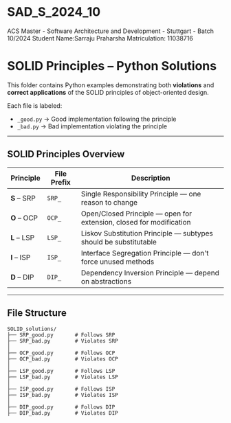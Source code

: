 # SAD_S_2024_10
ACS Master - Software Architecture and Development - Stuttgart - Batch 10/2024
Student Name:Sarraju Praharsha
Matriculation: 11038716

# SOLID Principles – Python Solutions

This folder contains Python examples demonstrating both **violations** and **correct applications** of the SOLID principles of object-oriented design.

Each file is labeled:
-  `_good.py` → Good implementation following the principle
-  `_bad.py` → Bad implementation violating the principle

---

## SOLID Principles Overview

| Principle    | File Prefix  | Description |
|--------------|--------------|-------------|
| **S** – SRP  | `SRP_`       | Single Responsibility Principle — one reason to change |
| **O** – OCP  | `OCP_`       | Open/Closed Principle — open for extension, closed for modification |
| **L** – LSP  | `LSP_`       | Liskov Substitution Principle — subtypes should be substitutable |
| **I** – ISP  | `ISP_`       | Interface Segregation Principle — don't force unused methods |
| **D** – DIP  | `DIP_`       | Dependency Inversion Principle — depend on abstractions |

---

##  File Structure

```text
SOLID_solutions/
├── SRP_good.py       # Follows SRP
├── SRP_bad.py        # Violates SRP
│
├── OCP_good.py       # Follows OCP
├── OCP_bad.py        # Violates OCP
│
├── LSP_good.py       # Follows LSP
├── LSP_bad.py        # Violates LSP
│
├── ISP_good.py       # Follows ISP
├── ISP_bad.py        # Violates ISP
│
├── DIP_good.py       # Follows DIP
├── DIP_bad.py        # Violates DIP
